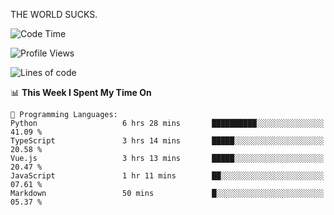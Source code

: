 THE WORLD SUCKS.

<!--START_SECTION:waka-->
![Code Time](http://img.shields.io/badge/Code%20Time-777%20hrs%209%20mins-blue)

![Profile Views](http://img.shields.io/badge/Profile%20Views-1-blue)

![Lines of code](https://img.shields.io/badge/From%20Hello%20World%20I%27ve%20Written-2.1%20million%20lines%20of%20code-blue)

📊 **This Week I Spent My Time On** 

```text
💬 Programming Languages: 
Python                   6 hrs 28 mins       ██████████░░░░░░░░░░░░░░░   41.09 % 
TypeScript               3 hrs 14 mins       █████░░░░░░░░░░░░░░░░░░░░   20.58 % 
Vue.js                   3 hrs 13 mins       █████░░░░░░░░░░░░░░░░░░░░   20.47 % 
JavaScript               1 hr 11 mins        ██░░░░░░░░░░░░░░░░░░░░░░░   07.61 % 
Markdown                 50 mins             █░░░░░░░░░░░░░░░░░░░░░░░░   05.37 % 
```


<!--END_SECTION:waka-->
